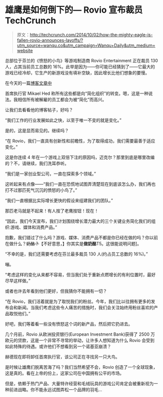 # 雄鹰是如何倒下的— Rovio 宣布裁员 TechCrunch

> 原文：<http://techcrunch.com/2014/10/02/how-the-mighty-eagle-is-fallen-rovio-announces-layoffs/?utm_source=wanqu.co&utm_campaign=Wanqu+Daily&utm_medium=website>

总部位于芬兰的《愤怒的小鸟》等游戏制造商 Rovio Entertainment 正在裁员 130 人，占其当前员工总数的 16%。此举是因为——你可能已经猜到了——它最大的游戏已经冷却，它生产的新游戏没有填补空缺，因此增长比他们想象的要慢。

在今天的一篇[博客文章中](http://www.rovio.com/en/news/blog/552/towards-a-simplified-organization)

首席执行官 Mikael Hed 称所有这些都是向“简化组织”的转变。嗯，这是一种说法。我相信所有被解雇的员工都会为被“简化”而高兴。

让我们去看看他的博客帖子，好吗？

“我们工作的行业发展如此之快，以至于唯一不变的就是变化。”

是的，这是显而易见的。继续吗？

“在 Rovio，我们一直具有创新性和前瞻性，为了取得成功，我们需要最善于适应变化。”

这是你连续 4 年在一个游戏上双倍下注的原因吗，迈克尔？那里到底是哪里改编的？不，请继续，我们洗耳恭听。

“我们是一家创业型公司，一直在探索多个领域。”

这听起来有点像——“我们一直在恐慌地试图弄清楚现在到底该怎么办，我们再也打不过那匹死气沉沉的愤怒的小鸟了。”

“我们一直根据比实际增长更快的假设来组建我们的团队。”

那匹老马就是不起来！有人按了老鹰按钮！现在！

“因此，我们今天宣布，我们计划围绕增长潜力最大的三个关键业务简化我们的组织:游戏、媒体和消费产品。”

抱歉，我们错过了什么吗？游戏、媒体、消费产品不都是你已经在做的吗？你以前在做什么？~~奶酪？~~【不好意思，】你其实是**做奶酪**T5。这很能说明问题]。

“不幸的是，我们还需要考虑在芬兰最多裁员 130 人(约占员工总数的 16%)。”

嘣。

“考虑这样的变化从来都不容易，但当我们处于重新点燃增长的有利位置时，最好尽早这样做。”

或者也许去年看到他们更好，但我猜你不能拥有一切？

“在 Rovio，我们活着就是为了取悦我们的粉丝。今年，我们比以往拥有更多的发布会和新闻。当我们考虑这些令人痛苦的措施时，我们会关注始终用粉丝喜欢的产品取悦他们。”

好吧，我们等着看一些没有愤怒这个词的新产品，然后把它扔进去。

几个月前，Rovio 从欧洲投资银行(European Investment Bank)获得了 2500 万欧元的贷款，这是一个非常不寻常的举动，让许多人想知道为什么 Rovio 会受到如此特殊的待遇。或许他们不想看到另一个诺基亚崩溃？

赫德现在即将卸任首席执行官，该公司正在寻找另一只大鸟。

是时候让雄鹰们脱离苦海了吗？我们当然希望不会，Rovio 创造了一个全球现象，这是真的。看在上帝的份上，这家公司在中国拥有公平的市场。

但是，依赖于热门产品、大量特许经营和毛绒玩具的游戏公司肯定会被重新视为一种前进战略。你不能永远试图弄松一个品牌的羽毛…